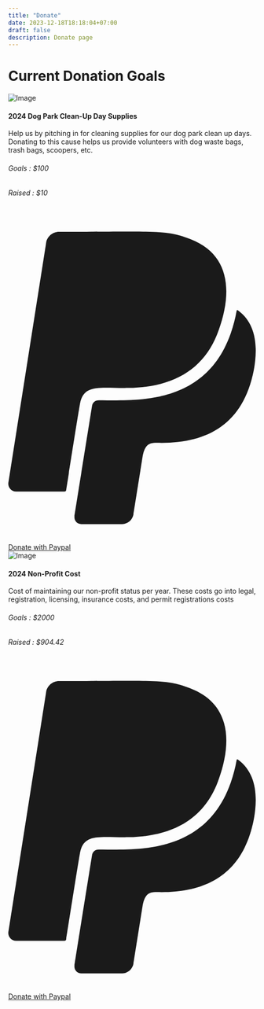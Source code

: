 ```yaml
---
title: "Donate"
date: 2023-12-18T18:18:04+07:00
draft: false
description: Donate page
---
```

# Current Donation Goals

<div class="grid grid-cols-1 md:grid-cols-2 lg:grid-cols-3 gap-6 mb-8">
    <div class="px-6 py-6 w-full border-2 border-gray-200 rounded-3xl">
        <!-- FIRST DONATION GOAL -->
        <img src="/donation_goal_images/clean_up_supplies.png" alt="Image" class="mb-6 hover:opacity-75 transition ease-in-out duration-500">
        <h4 class="font-semibold text-gray-900 text-lg md:text-2xl mb-6">2024 Dog Park Clean-Up Day Supplies</h4>
        <p class="font-light text-gray-400 text-sm md:text-md lg:text-lg mb-10">Help us by pitching in for cleaning supplies for our dog park clean up days. Donating to this cause helps us provide volunteers with dog waste bags, trash bags, scoopers, etc.</p>
        <div class="flex items-center justify-between mb-8">
        <h6 class="font-light text-gray-400 text-sm md:text-lg">Goals : <span class="font-semibold text-gray-900 text-md md:text-lg">$100</span></h6>
        <h6 class="font-light text-gray-400 text-sm md:text-lg">Raised : <span class="font-semibold text-gray-900 text-md md:text-lg">$10</span></h6>
        </div>
        <div class="hidden md:block lg:flex items-center justify-between mb-8">
            <div class="w-full bg-gray-200 rounded-full h-2.5 dark:bg-gray-700">
            <div class="bg-blue-600 h-2.5 rounded-full" style="width: 10%"></div>
        </div>
        <!-- <p class="font-light text-gray-900 text-md"> 66%</p> -->
        </div>
        <a href="http://paypal.me/digPV" class="text-gray-900 bg-[#F7BE38] hover:bg-[#F7BE38]/90 focus:ring-4 focus:outline-none focus:ring-[#F7BE38]/50 font-medium rounded-lg text-sm px-5 py-2.5 text-center inline-flex items-center dark:focus:ring-[#F7BE38]/50 me-2 mb-2">
        <svg class="w-4 h-4 me-2 -ms-1" aria-hidden="true" focusable="false" data-prefix="fab" data-icon="paypal" role="img" xmlns="http://www.w3.org/2000/svg" viewBox="0 0 384 512"><path fill="currentColor" d="M111.4 295.9c-3.5 19.2-17.4 108.7-21.5 134-.3 1.8-1 2.5-3 2.5H12.3c-7.6 0-13.1-6.6-12.1-13.9L58.8 46.6c1.5-9.6 10.1-16.9 20-16.9 152.3 0 165.1-3.7 204 11.4 60.1 23.3 65.6 79.5 44 140.3-21.5 62.6-72.5 89.5-140.1 90.3-43.4 .7-69.5-7-75.3 24.2zM357.1 152c-1.8-1.3-2.5-1.8-3 1.3-2 11.4-5.1 22.5-8.8 33.6-39.9 113.8-150.5 103.9-204.5 103.9-6.1 0-10.1 3.3-10.9 9.4-22.6 140.4-27.1 169.7-27.1 169.7-1 7.1 3.5 12.9 10.6 12.9h63.5c8.6 0 15.7-6.3 17.4-14.9 .7-5.4-1.1 6.1 14.4-91.3 4.6-22 14.3-19.7 29.3-19.7 71 0 126.4-28.8 142.9-112.3 6.5-34.8 4.6-71.4-23.8-92.6z"></path></svg>Donate with Paypal
        </a> 
    </div>
    <!-- SECOND DONATION GOAL -->
    <div class="px-6 py-6 w-full border-2 border-gray-200 rounded-3xl">
        <img src="/donation_goal_images/Non_Profit_Operating_Costs.png" alt="Image" class="mb-6 hover:opacity-75 transition ease-in-out duration-500">
        <h4 class="font-semibold text-gray-900 text-lg md:text-2xl mb-6">2024 Non-Profit Cost</h4>
        <p class="font-light text-gray-400 text-sm md:text-md lg:text-lg mb-10">Cost of maintaining our non-profit status per year. These costs go into legal, registration, licensing, insurance costs, and permit registrations costs</p>
        <div class="flex items-center justify-between mb-8">
        <h6 class="font-light text-gray-400 text-sm md:text-lg">Goals : <span class="font-semibold text-gray-900 text-md md:text-lg">$2000</span></h6>
        <h6 class="font-light text-gray-400 text-sm md:text-lg">Raised : <span class="font-semibold text-gray-900 text-md md:text-lg">$904.42</span></h6>
        </div>
        <div class="hidden md:block lg:flex items-center justify-between mb-8">
            <div class="w-full bg-gray-200 rounded-full h-2.5 dark:bg-gray-700">
            <div class="bg-blue-600 h-2.5 rounded-full" style="width: 31%"></div>
        </div>
        <!-- <p class="font-light text-gray-900 text-md"> 66%</p> -->
        </div>
        <a href="http://paypal.me/digPV" class="text-gray-900 bg-[#F7BE38] hover:bg-[#F7BE38]/90 focus:ring-4 focus:outline-none focus:ring-[#F7BE38]/50 font-medium rounded-lg text-sm px-5 py-2.5 text-center inline-flex items-center dark:focus:ring-[#F7BE38]/50 me-2 mb-2">
        <svg class="w-4 h-4 me-2 -ms-1" aria-hidden="true" focusable="false" data-prefix="fab" data-icon="paypal" role="img" xmlns="http://www.w3.org/2000/svg" viewBox="0 0 384 512"><path fill="currentColor" d="M111.4 295.9c-3.5 19.2-17.4 108.7-21.5 134-.3 1.8-1 2.5-3 2.5H12.3c-7.6 0-13.1-6.6-12.1-13.9L58.8 46.6c1.5-9.6 10.1-16.9 20-16.9 152.3 0 165.1-3.7 204 11.4 60.1 23.3 65.6 79.5 44 140.3-21.5 62.6-72.5 89.5-140.1 90.3-43.4 .7-69.5-7-75.3 24.2zM357.1 152c-1.8-1.3-2.5-1.8-3 1.3-2 11.4-5.1 22.5-8.8 33.6-39.9 113.8-150.5 103.9-204.5 103.9-6.1 0-10.1 3.3-10.9 9.4-22.6 140.4-27.1 169.7-27.1 169.7-1 7.1 3.5 12.9 10.6 12.9h63.5c8.6 0 15.7-6.3 17.4-14.9 .7-5.4-1.1 6.1 14.4-91.3 4.6-22 14.3-19.7 29.3-19.7 71 0 126.4-28.8 142.9-112.3 6.5-34.8 4.6-71.4-23.8-92.6z"></path></svg>Donate with Paypal
        </a> 
    </div>
</div>
